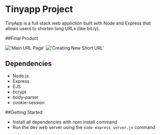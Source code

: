 # Tinyapp Project

TinyApp is a full stack web appliction built with Node and Express that allows users to shorten long URLs (like bit.ly).

##Final Product

!['Main URL Page'](#)
!['Creating New Short URL'](#)

## Dependencies

- Node.js
- Express
- EJS
- bcrypt
- body-parser
- cookie-session

##Getting Started

- Install all dependencies with npm install command
- Run the dev web server using the `node express_server.js` command